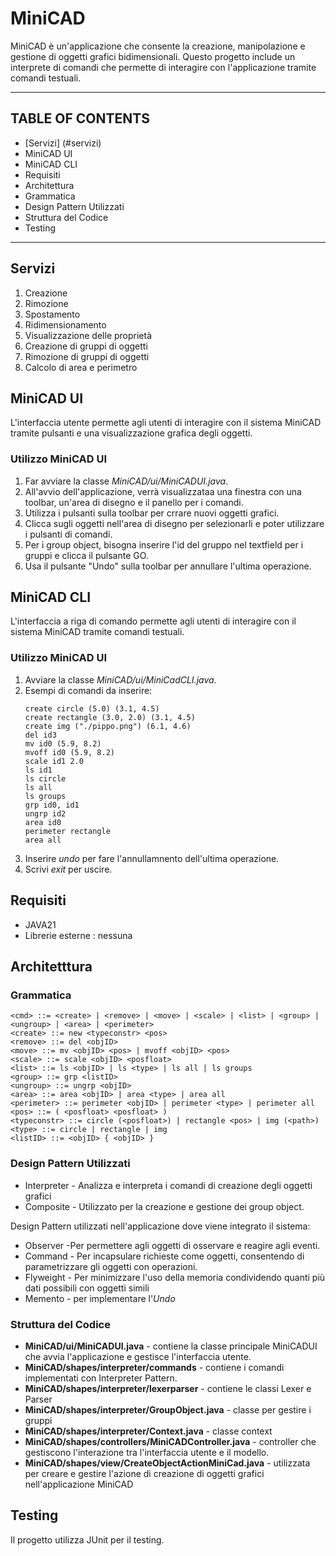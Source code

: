 # MiniCAD
MiniCAD è un'applicazione che consente la creazione, manipolazione e gestione di oggetti grafici bidimensionali. Questo progetto include un interprete di comandi che permette di interagire con l'applicazione tramite comandi testuali.

----------------------------------------------------------------------------
## TABLE OF CONTENTS
- [Servizi] (#servizi)
- MiniCAD UI
- MiniCAD CLI
- Requisiti
- Architettura
- Grammatica
- Design Pattern Utilizzati
- Struttura del Codice
- Testing

-------------------------------------------------------------------------------------
## Servizi
1. Creazione 
2. Rimozione 
3. Spostamento 
4. Ridimensionamento
5. Visualizzazione delle proprietà
6. Creazione di gruppi di oggetti
7. Rimozione di gruppi di oggetti
8. Calcolo di area e perimetro

## MiniCAD UI
L'interfaccia utente permette agli utenti di interagire con il sistema MiniCAD tramite pulsanti e una visualizzazione grafica degli oggetti.
### Utilizzo MiniCAD UI
1. Far avviare la classe _MiniCAD/ui/MiniCADUI.java_.
2. All'avvio dell'applicazione, verrà visualizzataa una finestra con una toolbar, un'area di disegno e il panello per i comandi.
3. Utilizza i pulsanti sulla toolbar per crrare nuovi oggetti grafici.
4. Clicca sugli oggetti nell'area di disegno per selezionarli e poter utilizzare i pulsanti di comandi.
5. Per i group object, bisogna inserire l'id del gruppo nel textfield per i gruppi e clicca il pulsante GO.
6. Usa il pulsante "Undo" sulla toolbar per annullare l'ultima operazione.


## MiniCAD CLI
L'interfaccia a riga di comando permette agli utenti di interagire con il sistema MiniCAD tramite comandi testuali.
### Utilizzo MiniCAD UI
1. Avviare la classe _MiniCAD/ui/MiniCadCLI.java_.
2. Esempi di comandi da inserire:
    ```
   create circle (5.0) (3.1, 4.5)
   create rectangle (3.0, 2.0) (3.1, 4.5)
   create img ("./pippo.png") (6.1, 4.6)
   del id3
   mv id0 (5.9, 8.2)
   mvoff id0 (5.9, 8.2)
   scale id1 2.0
   ls id1
   ls circle
   ls all
   ls groups
   grp id0, id1
   ungrp id2
   area id0
   perimeter rectangle
   area all

    ```
3. Inserire _undo_ per fare l'annullamnento dell'ultima operazione.
4. Scrivi _exit_ per uscire.


## Requisiti
- JAVA21
- Librerie esterne : nessuna


## Architetttura
### Grammatica
```
<cmd> ::= <create> | <remove> | <move> | <scale> | <list> | <group> | <ungroup> | <area> | <perimeter>
<create> ::= new <typeconstr> <pos>
<remove> ::= del <objID>
<move> ::= mv <objID> <pos> | mvoff <objID> <pos>
<scale> ::= scale <objID> <posfloat>
<list> ::= ls <objID> | ls <type> | ls all | ls groups
<group> ::= grp <listID>
<ungroup> ::= ungrp <objID>
<area> ::= area <objID> | area <type> | area all
<perimeter> ::= perimeter <objID> | perimeter <type> | perimeter all
<pos> ::= ( <posfloat> <posfloat> )
<typeconstr> ::= circle (<posfloat>) | rectangle <pos> | img (<path>)
<type> ::= circle | rectangle | img
<listID> ::= <objID> { <objID> }
```

### Design Pattern Utilizzati
* Interpreter - Analizza e interpreta i comandi di creazione degli oggetti grafici 
* Composite - Utilizzato per la creazione e gestione dei group object. 

Design Pattern utilizzati nell'applicazione dove viene integrato il sistema:
* Observer -Per permettere agli oggetti di osservare e reagire agli eventi.
* Command - Per incapsulare richieste come oggetti, consentendo di parametrizzare gli oggetti con operazioni.
* Flyweight -  Per minimizzare l'uso della memoria condividendo quanti più dati possibili con oggetti simili
* Memento - per implementare l'_Undo_

### Struttura del Codice
* **MiniCAD/ui/MiniCADUI.java** - contiene la classe principale MiniCADUI che avvia l'applicazione e gestisce l'interfaccia utente.
* **MiniCAD/shapes/interpreter/commands** - contiene i comandi implementati con Interpreter Pattern.
* **MiniCAD/shapes/interpreter/lexerparser** - contiene le classi Lexer e Parser 
* **MiniCAD/shapes/interpreter/GroupObject.java** - classe per gestire i gruppi
* **MiniCAD/shapes/interpreter/Context.java** - classe context
* **MiniCAD/shapes/controllers/MiniCADController.java** - controller che gestiscono l'interazione tra l'interfaccia utente e il modello.
* **MiniCAD/shapes/view/CreateObjectActionMiniCad.java** - utilizzata per creare e gestire l'azione di creazione di oggetti grafici nell'applicazione MiniCAD

## Testing
Il progetto utilizza JUnit per il testing. 